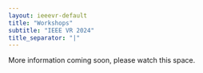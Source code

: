 ```yaml
---
layout: ieeevr-default
title: "Workshops"
subtitle: "IEEE VR 2024"
title_separator: "|"
---
```



<div>
    <p>
        More information coming soon, please watch this space.
    </p>
</div>


<script> /***
<div>
    <h1 id="cfp-workshops"> Call for Workshops</h1>
    <p>
        <strong style="color: black">IEEE VR 2024: the 31<sup>st</sup> IEEE Conference on Virtual Reality and 3D User Interfaces</strong>
        <br />
        March 16-21, 2024 | Contemporary Resort, Walt Disney World, Orlando, Florida USA
    </p>
    
    <h2 id="important-dates"> Important Dates </h2>
    <ul>
        <li><b>December 2, 2022</b>:    Proposals and CFPs due</li>
        <li><b>December 9, 2022</b>:    Notification of results</li>
        <li><b>January 20, 2024</b>:    Latest accepted workshop paper notification</li>
        <li><b>February 3, 2024</b>:    Camera-ready submission of workshop papers for inclusion in the IEEE Digital Library</li>
        <li><b>March 25-26, 2024</b>:   Workshops (held on the first two days of the conference)</li>
    </ul>

    <h2 id="overview">Overview</h2>
    <p>
        We invite individuals or teams interested in organizing such a workshop to submit proposals that will work well online or on-site at the conference venue for IEEE VR 2024. IEEE VR 2024 will probably be held in a hybrid mode, depending on the pandemic situation and potential travel restrictions next year. We encourage workshops to consider this in their initial submission already to maximize participation. 
        
        However, at this moment, we would suggest the oversea organizers and participants may have to organize/attend the conference remotely and in a hybrid mode. To maximize the conference expereince, we are technically preparing a hybrid conference, including virtual and onsite attendees. For workshops, we will have rooms to let the onsite attendees to be involved and connected even though organizers and presenters host the workshop remotely.
        
        Although longer workshops will be considered, we encourage shorter efficient workshops or online workshops split over sessions spanning one or two days with long breaks between sessions in order to reduce video-conference fatigue and to provide attendees time to reflect between sessions.
    </p>
    <p>
        Workshops are intended to bring together researchers, developers, technology providers, practitioners, and users for a lively and interactive discussion of issues through an informal exchange of ideas and information. Workshops may target a specific application area, a specific research area, or a topic of general interest. Workshops should be more than just a mini-conference of paper presentations. Workshops may include, but are not limited to:
        <ul>
            <li>A focus on creating and exchanging new ideas and opportunities to meet new people</li>
            <li>A balance of formal presentations with informal discussion and ideation</li>
            <li>Emphasis on attendee participation and interactive discussions</li>
            <li>Thought experiments and playing with ideas</li>
            <li>Curated panels</li>
            <li>Position papers</li>
            <li>Recorded sessions prepared in advance of the conference for attendees to watch at their
                convenience before live workshop discussion</li>
            <li>VR experiences for attendees to try remotely before live workshop discussion</li>
            <li>Live application development by both speakers and attendees</li>
            <li>Inclusive VR and geographical diversity</li>
            <li>Creative ways of supporting participation across different time zones</li>
            <li>Breakout groups and presentation of ideas generated by the groups</li>
            <li>A summary session concluding with lessons learned, insights gained, and new ideas
                generated from the workshop</li>
            <li>Continued discussion after the conference.</li>
        </ul>
    </p>

    <h2 id="submission-guidelines">Submission Guidelines</h2>
    <p>
        Workshop submissions require a short two-page maximum proposal and a call for papers (CFP).
        <ul>
            <li>
                The Workshop Proposal is an internal document for decision-making purposes only. We
                strongly encourage submitting the proposal through the following Google form: <a href="https://forms.gle/XQ9rN8rtF2iRyNaJ6">https://forms.gle/XQ9rN8rtF2iRyNaJ6</a>.
            </li>
            <li>
                However, organizers without access to Google are welcome to email a PDF proposal (two pages max) to the Workshop Chairs at <i class="fas fa-fw fa-envelope-square emailIcon" style=""></i><i class="emailText">workshops2024 [at] ieeevr.org</i>, which should address:
                <ul>
                    <li>Workshop title (and acronym if applicable)</li>
                    <li>The goal of organising the workshop</li>
                    <li>Has the workshop been organised before?
                        <ul>
                            <li>If yes, how many times has it been previously organised?</li>
                            <li>If the workshop has been organised before, how many people attended last year?</li>
                        </ul>
                    </li>
                    <li>Primary organiser name</li>
                    <li>Primary organiser email</li>
                    <li>Names, contact information, and short bios of all the organisers (one page max)</li>
                    <li>Other speakers and&#47;or contributors</li>
                    <li>Whether you want to organise your workshop online or on-site (at the conference)</li>
                    <li>Attendee technical requirements (if any) beyond video conferencing (e.g.,
                        hardware&#47;software required to fully participate)</li>
                    <li>Target audience and&#47;or attendee prerequisites</li>
                    <li>Type of output from the workshop e.g., position paper, videos, collection of short
                        papers, etc.</li>
                </ul>
            </li>
            <li>
                The Workshop CFP is the public document that will be posted and publicized. We strongly encourage submitting a PDF of the CFP through the Google form above. However, organizers without access to Google are welcome to email the PDF of the CFP (two pages max), which should include:
                <ul>
                    <li>The workshop title and acronym</li>
                    <li>Expected workshop date(s) (tentative to change depending on conference
                        limitations)</li>
                    <li>Whether the workshop is organized online or on-site (at the conference)</li>
                    <li>The workshop website</li>
                    <li>A brief overview and description of the workshop (500 words or less)</li>
                    <li>A list of the workshop's topics</li>
                    <li>The workshop's format and submission guidelines, including for example speakers,
                        discussion format, duration, topics, types of acceptable papers (e.g., research
                        papers, position papers), acceptable lengths, and acceptable format (i.e., TVCG
                        format).</li>
                    <li>A list of important dates (if applicable to the format), including
                        <ul>
                            <li>Abstract deadline (if applicable)</li>
                            <li>Submission deadline</li>
                            <li>Notification deadline</li>
                            <li>Camera-ready deadline</li>
                        </ul>
                    </li>
                    <li>A list of the workshop organisers, including their affiliations and how to contact them</li>
                </ul>
            </li>
        </ul>
    </p>

    <p>
        The deadline for workshop proposals and CFP submissions is Friday, December 2, 2022. Notifications of results will be sent out on Friday, December 9, 2022. Accepted workshop CFPs might be posted and publicized directly. 
    </p>

    <p>
    If accepted, workshop organizers are expected to distribute their CFP and announce the workshops through their professional networks. As listed in the Workshops CFP submission, workshop organizers are required to provide a workshop website and are expected to update that website as workshop details become better defined.
    </p>

    <p>
        Workshop organizers are expected to issue any acceptance decisions to their contributors no later than Friday, January 20, 2024, in order to allow sufficient time for planning and advance registration for the conference. IEEE VR Workshops proceedings will be published electronically through the IEEE Digital Library, depending on the on-time submission of the proceedings by the workshop organizers before the mandatory IEEE deadline of Saturday, January 29, 2024. Organizers of accepted workshops are encouraged to seek assistance from the Workshops Chairs to navigate this process.
    </p>

    <h2 id="contacts">Contacts</h2>
    <p>
        For more information and inquiries, please contact the Workshop Chairs at <i class="fas fa-fw fa-envelope-square emailIcon" style=""></i><i class="emailText">workshops2024 [at] ieeevr.org</i>:
        <ul>
            <li>Daisuke Iwai (Osaka, Japan)</li>
            <li>Bhuvaneswari Sarupuri (Rennes, France)</li>
            <li>Gabriel Zachmann (Bremen, Germany)</li>
            <li>Xinyu Zhang (Shanghai, China)</li>
        </ul>
    </p>

</div>
***/ </script>